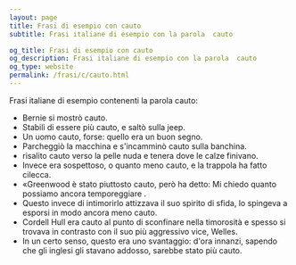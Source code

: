 ```yaml
---
layout: page
title: Frasi di esempio con cauto 
subtitle: Frasi italiane di esempio con la parola  cauto

og_title: Frasi di esempio con cauto 
og_description: Frasi italiane di esempio con la parola  cauto
og_type: website
permalink: /frasi/c/cauto.html
---
```


Frasi italiane di esempio contenenti la parola cauto:


- Bernie si mostrò cauto.
- Stabilì di essere più cauto, e saltò sulla jeep.
- Un uomo cauto, forse: quello era un buon segno.
- Parcheggiò la macchina e s'incamminò cauto sulla banchina.
- risalito cauto verso la pelle nuda e tenera dove le calze finivano.
- Invece era sospettoso, o quanto meno cauto, e la trappola ha fatto cilecca.
- «Greenwood è stato piuttosto cauto, però ha detto: Mi chiedo quanto possiamo ancora temporeggiare .
- Questo invece di intimorirlo attizzava il suo spirito di sfida, lo spingeva a esporsi in modo ancora meno cauto.
- Cordell Hull era cauto al punto di sconfinare nella timorosità e spesso si trovava in contrasto con il suo più aggressivo vice, Welles.
- In un certo senso, questo era uno svantaggio: d'ora innanzi, sapendo che gli inglesi gli stavano addosso, sarebbe stato più cauto.
